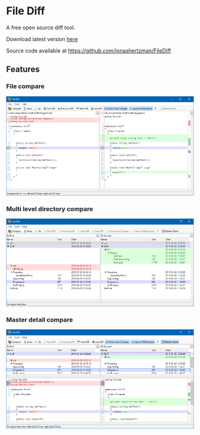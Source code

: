 File Diff
=========

A free open source diff tool.

Download latest version [here](https://jonashertzman.github.io/FileDiff/download/FileDiff.zip)

Source code available at <https://github.com/jonashertzman/FileDiff>

Features
--------

### File compare

![screen](docs/images/Screen1.png)

### Multi level directory compare

![screen](docs/images/Screen2.png)

### Master detail compare

![screen](docs/images/Screen3.png)
